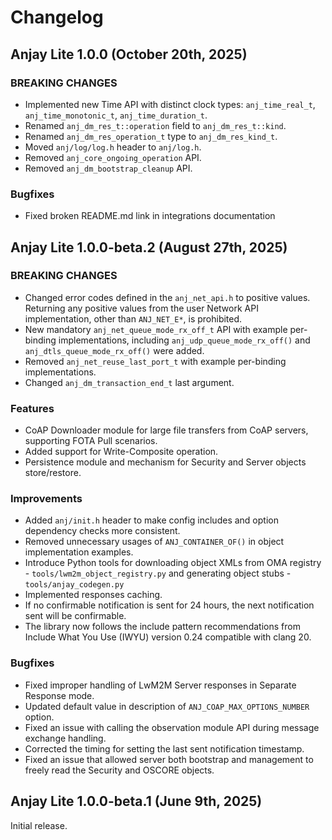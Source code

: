 # Changelog

## Anjay Lite 1.0.0 (October 20th, 2025)

### BREAKING CHANGES
- Implemented new Time API with distinct clock types:
  `anj_time_real_t`, `anj_time_monotonic_t`, `anj_time_duration_t`.
- Renamed `anj_dm_res_t::operation` field to `anj_dm_res_t::kind`.
- Renamed `anj_dm_res_operation_t` type to `anj_dm_res_kind_t`.
- Moved `anj/log/log.h` header to `anj/log.h`.
- Removed `anj_core_ongoing_operation` API.
- Removed `anj_dm_bootstrap_cleanup` API.

### Bugfixes
- Fixed broken README.md link in integrations documentation

## Anjay Lite 1.0.0-beta.2 (August 27th, 2025)

### BREAKING CHANGES

- Changed error codes defined in the `anj_net_api.h` to positive values. Returning any positive values from the
  user Network API implementation, other than `ANJ_NET_E*`, is prohibited.
- New mandatory `anj_net_queue_mode_rx_off_t` API with example per-binding 
  implementations, including `anj_udp_queue_mode_rx_off()` and 
  `anj_dtls_queue_mode_rx_off()` were added.
- Removed `anj_net_reuse_last_port_t` with example per-binding implementations.
- Changed `anj_dm_transaction_end_t` last argument.

### Features

- CoAP Downloader module for large file transfers from CoAP servers, supporting FOTA Pull scenarios.
- Added support for Write-Composite operation.
- Persistence module and mechanism for Security and Server objects store/restore.

### Improvements

- Added `anj/init.h` header to make config includes and option dependency checks
  more consistent.
- Removed unnecessary usages of `ANJ_CONTAINER_OF()` in object implementation
  examples.
- Introduce Python tools for downloading object XMLs from OMA registry - `tools/lwm2m_object_registry.py` and generating
  object stubs - `tools/anjay_codegen.py`
- Implemented responses caching.
- If no confirmable notification is sent for 24 hours, the next notification sent will be confirmable.
- The library now follows the include pattern recommendations from Include What You Use (IWYU) version 0.24 
  compatible with clang 20.

### Bugfixes

- Fixed improper handling of LwM2M Server responses in Separate Response mode.
- Updated default value in description of `ANJ_COAP_MAX_OPTIONS_NUMBER` option.
- Fixed an issue with calling the observation module API during message exchange handling.
- Corrected the timing for setting the last sent notification timestamp.
- Fixed an issue that allowed server both bootstrap and management to freely read 
  the Security and OSCORE objects.

## Anjay Lite 1.0.0-beta.1 (June 9th, 2025)

Initial release.
